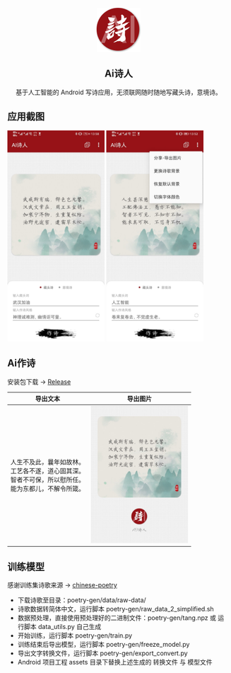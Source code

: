 <p align=center> 
  <img src="art/icon_round.png" width=100px/>
  <h2 align=center>Ai诗人</h2>
  <p align=center>基于人工智能的 Android 写诗应用，无须联网随时随地写藏头诗，意境诗。</p>
</p> 

## 应用截图

<p> 
  <img src="art/Screenshot_0.jpg" width=220px/>
  <img src="art/Screenshot_1.jpg" width=220px/>
</p>  

## Ai作诗

安装包下载 -> [Release](https://github.com/pqpo/AIPoet/releases)

|导出文本|导出图片|
|:---:|:---:|
|人生不及此，曩年如故林。<br/>工艺各不遂，道心固其深。<br/>智者不可保，所以慰所任。<br/>能为东都儿，不解令所箴。<br/>|<img src="art/ai_poet_share.jpg" width=220px/>|

## 训练模型

感谢训练集诗歌来源 -> [chinese-poetry](https://github.com/chinese-poetry/chinese-poetry)  

- 下载诗歌至目录：poetry-gen/data/raw-data/
- 诗歌数据转简体中文，运行脚本 poetry-gen/raw_data_2_simplified.sh
- 数据预处理，直接使用预处理好的二进制文件：poetry-gen/tang.npz 或 运行脚本 data_utils.py 自己生成
- 开始训练，运行脚本 poetry-gen/train.py
- 训练结束后导出模型，运行脚本 poetry-gen/freeze_model.py
- 导出文字转换文件，运行脚本 poetry-gen/export_convert.py
- Android 项目工程 assets 目录下替换上述生成的 转换文件 与 模型文件


